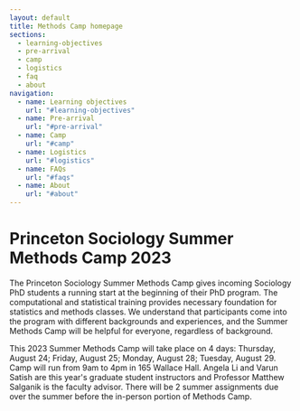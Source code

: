 ```yaml
---
layout: default
title: Methods Camp homepage
sections:
  - learning-objectives
  - pre-arrival
  - camp
  - logistics
  - faq
  - about
navigation:
  - name: Learning objectives
    url: "#learning-objectives"
  - name: Pre-arrival
    url: "#pre-arrival"
  - name: Camp
    url: "#camp"
  - name: Logistics
    url: "#logistics"
  - name: FAQs
    url: "#faqs"
  - name: About
    url: "#about"
---
```


# Princeton Sociology Summer Methods Camp 2023

The Princeton Sociology Summer Methods Camp gives incoming Sociology PhD students a running start at the beginning of their PhD program. The computational and statistical training provides necessary foundation for statistics and methods classes. We understand that participants come into the program with different backgrounds and experiences, and the Summer Methods Camp will be helpful for everyone, regardless of background.

This 2023 Summer Methods Camp will take place on 4 days: Thursday, August 24; Friday, August 25; Monday, August 28; Tuesday, August 29. Camp will run from 9am to 4pm in 165 Wallace Hall. Angela Li and Varun Satish are this year's graduate student instructors and Professor Matthew Salganik is the faculty advisor. There will be 2 summer assignments due over the summer before the in-person portion of Methods Camp.
